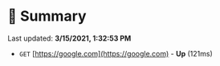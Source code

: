 # 📖 Summary
Last updated: **3/15/2021, 1:32:53 PM**

- `GET` [https://google.com](https://google.com) - **Up** (121ms)
